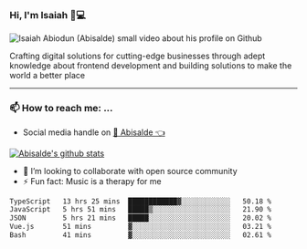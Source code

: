 ### Hi, I'm Isaiah 🌻💻

<img src="https://res.cloudinary.com/abisalde/image/upload/c_scale,h_311,w_816/v1616039512/Abisalde_github.gif" alt="Isaiah Abiodun (Abisalde) small video about his profile on Github">

Crafting digital solutions for cutting-edge businesses through adept knowledge about frontend development and building solutions to make the world a better place
<hr>

### 📫 How to reach me: ...
- Social media handle on <a href="https://twitter.com/abisalde">🔔  Abisalde   👈</a>


[![Abisalde's github stats](https://github-readme-stats.vercel.app/api?username=abisalde)](https://github.com/abisalde/github-readme-stats)

- 👯 I’m looking to collaborate with open source community
- ⚡ Fun fact: Music is a therapy for me


<!--
**abisalde/Abisalde** is a ✨ _special_ ✨ repository because its `README.md` (this file) appears on your GitHub profile.

Here are some ideas to get you started:


- 👯 I’m looking to collaborate with open source community
- 🤔 I’m looking for help with ...
- 💬 Ask me about ...
- 📫 How to reach me: ...
- 😄 Pronouns: ...
- ⚡ Fun fact: ...
-->

<!--START_SECTION:waka-->

```txt
TypeScript   13 hrs 25 mins  ████████████▓░░░░░░░░░░░░   50.18 %
JavaScript   5 hrs 51 mins   █████▒░░░░░░░░░░░░░░░░░░░   21.90 %
JSON         5 hrs 21 mins   █████░░░░░░░░░░░░░░░░░░░░   20.02 %
Vue.js       51 mins         ▓░░░░░░░░░░░░░░░░░░░░░░░░   03.21 %
Bash         41 mins         ▓░░░░░░░░░░░░░░░░░░░░░░░░   02.61 %
```

<!--END_SECTION:waka-->

